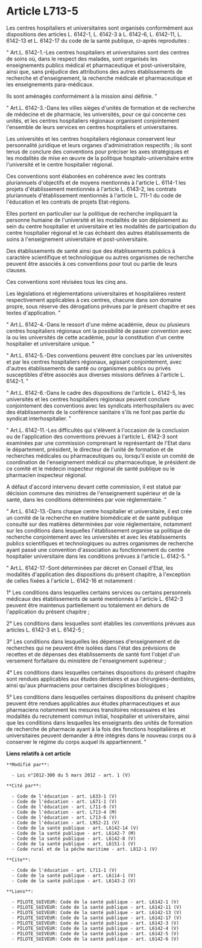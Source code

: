 # Article L713-5

Les centres hospitaliers et universitaires sont organisés conformément aux dispositions des articles L. 6142-1, L. 6142-3 à
L. 6142-6, L. 6142-11, L. 6142-13 et L. 6142-17 du code de la santé publique, ci-après reproduites : 

" Art.L. 6142-1.-Les centres hospitaliers et universitaires sont des centres de soins où, dans le respect des malades, sont
organisés les enseignements publics médical et pharmaceutique et post-universitaire, ainsi que, sans préjudice des
attributions des autres établissements de recherche et d'enseignement, la recherche médicale et pharmaceutique et les
enseignements para-médicaux. 

Ils sont aménagés conformément à la mission ainsi définie. " 

" Art.L. 6142-3.-Dans les villes sièges d'unités de formation et de recherche de médecine et de pharmacie, les universités,
pour ce qui concerne ces unités, et les centres hospitaliers régionaux organisent conjointement l'ensemble de leurs services
en centres hospitaliers et universitaires. 

Les universités et les centres hospitaliers régionaux conservent leur personnalité juridique et leurs organes
d'administration respectifs ; ils sont tenus de conclure des conventions pour préciser les axes stratégiques et les modalités
de mise en œuvre de la politique hospitalo-universitaire entre l'université et le centre hospitalier régional. 

Ces conventions sont élaborées en cohérence avec les contrats pluriannuels d'objectifs et de moyens mentionnés à l'article L.
6114-1 les projets d'établissement mentionnés à l'article L. 6143-2, les contrats pluriannuels d'établissement mentionnés à
l'article L. 711-1 du code de l'éducation et les contrats de projets Etat-régions. 

Elles portent en particulier sur la politique de recherche impliquant la personne humaine de l'université et les modalités de
son déploiement au sein du centre hospitalier et universitaire et les modalités de participation du centre hospitalier
régional et le cas échéant des autres établissements de soins à l'enseignement universitaire et post-universitaire. 

Des établissements de santé ainsi que des établissements publics à caractère scientifique et technologique ou autres
organismes de recherche peuvent être associés à ces conventions pour tout ou partie de leurs clauses. 

Ces conventions sont révisées tous les cinq ans. 

Les législations et réglementations universitaires et hospitalières restent respectivement applicables à ces centres, chacune
dans son domaine propre, sous réserve des dérogations prévues par le présent chapitre et ses textes d'application. " 

" Art.L. 6142-4.-Dans le ressort d'une même académie, deux ou plusieurs centres hospitaliers régionaux ont la possibilité de
passer convention avec la ou les universités de cette académie, pour la constitution d'un centre hospitalier et universitaire
unique. " 

" Art.L. 6142-5.-Des conventions peuvent être conclues par les universités et par les centres hospitaliers régionaux,
agissant conjointement, avec d'autres établissements de santé ou organismes publics ou privés susceptibles d'être associés
aux diverses missions définies à l'article L. 6142-1. " 

" Art.L. 6142-6.-Dans le cadre des dispositions de l'article L. 6142-5, les universités et les centres hospitaliers régionaux
peuvent conclure conjointement des conventions avec les syndicats interhospitaliers ou avec des établissements de la
conférence sanitaire s'ils ne font pas partie du syndicat interhospitalier. " 

" Art.L. 6142-11.-Les difficultés qui s'élèvent à l'occasion de la conclusion ou de l'application des conventions prévues à
l'article L. 6142-3 sont examinées par une commission comprenant le représentant de l'Etat dans le département, président, le
directeur de l'unité de formation et de recherches médicales ou pharmaceutiques ou, lorsqu'il existe un comité de
coordination de l'enseignement médical ou pharmaceutique, le président de ce comité et le médecin inspecteur régional de
santé publique ou le pharmacien inspecteur régional.

A défaut d'accord intervenu devant cette commission, il est statué par décision commune des ministres de l'enseignement
supérieur et de la santé, dans les conditions déterminées par voie réglementaire. " 

" Art.L. 6142-13.-Dans chaque centre hospitalier et universitaire, il est crée un comité de la recherche en matière
biomédicale et de santé publique consulté sur des matières déterminées par voie réglementaire, notamment sur les conditions
dans lesquelles l'établissement organise sa politique de recherche conjointement avec les universités et avec les
établissements publics scientifiques et technologiques ou autres organismes de recherche ayant passé une convention
d'association au fonctionnement du centre hospitalier universitaire dans les conditions prévues à l'article L. 6142-5. " 

" Art.L. 6142-17.-Sont déterminées par décret en Conseil d'Etat, les modalités d'application des dispositions du présent
chapitre, à l'exception de celles fixées à l'article L. 6142-16 et notamment : 

1° Les conditions dans lesquelles certains services ou certains personnels médicaux des établissements de santé mentionnés à
l'article L. 6142-3 peuvent être maintenus partiellement ou totalement en dehors de l'application du présent chapitre ; 

2° Les conditions dans lesquelles sont établies les conventions prévues aux articles L. 6142-3 et L. 6142-5 ; 

3° Les conditions dans lesquelles les dépenses d'enseignement et de recherches qui ne peuvent être isolées dans l'état des
prévisions de recettes et de dépenses des établissements de santé font l'objet d'un versement forfaitaire du ministère de
l'enseignement supérieur ; 

4° Les conditions dans lesquelles certaines dispositions du présent chapitre sont rendues applicables aux études dentaires et
aux chirurgiens-dentistes, ainsi qu'aux pharmaciens pour certaines disciplines biologiques ; 

5° Les conditions dans lesquelles certaines dispositions du présent chapitre peuvent être rendues applicables aux études
pharmaceutiques et aux pharmaciens notamment les mesures transitoires nécessaires et les modalités du recrutement commun
initial, hospitalier et universitaire, ainsi que les conditions dans lesquelles les enseignants des unités de formation de
recherche de pharmacie ayant à la fois des fonctions hospitalières et universitaires peuvent demander à être intégrés dans le
nouveau corps ou à conserver le régime du corps auquel ils appartiennent. "

**Liens relatifs à cet article**

	**Modifié par**:

	  - Loi n°2012-300 du 5 mars 2012 - art. 1 (V)

	**Cité par**:

	  - Code de l'éducation - art. L633-1 (V)
	  - Code de l'éducation - art. L671-1 (V)
	  - Code de l'éducation - art. L711-6 (V)
	  - Code de l'éducation - art. L713-4 (M)
	  - Code de l'éducation - art. L713-6 (V)
	  - Code de l'éducation - art. L952-21 (V)
	  - Code de la santé publique - art. L6142-14 (V)
	  - Code de la santé publique - art. L6142-7 (M)
	  - Code de la santé publique - art. L6142-8 (V)
	  - Code de la santé publique - art. L6151-1 (V)
	  - Code rural et de la pêche maritime - art. L812-1 (V)

	**Cite**:

	  - Code de l'éducation - art. L711-1 (V)
	  - Code de la santé publique - art. L6114-1 (V)
	  - Code de la santé publique - art. L6143-2 (V)

	**Liens**:

	  - PILOTE_SUIVEUR: Code de la santé publique - art. L6142-1 (V)
	  - PILOTE_SUIVEUR: Code de la santé publique - art. L6142-11 (V)
	  - PILOTE_SUIVEUR: Code de la santé publique - art. L6142-13 (V)
	  - PILOTE_SUIVEUR: Code de la santé publique - art. L6142-17 (V)
	  - PILOTE_SUIVEUR: Code de la santé publique - art. L6142-3 (V)
	  - PILOTE_SUIVEUR: Code de la santé publique - art. L6142-4 (V)
	  - PILOTE_SUIVEUR: Code de la santé publique - art. L6142-5 (V)
	  - PILOTE_SUIVEUR: Code de la santé publique - art. L6142-6 (V)
